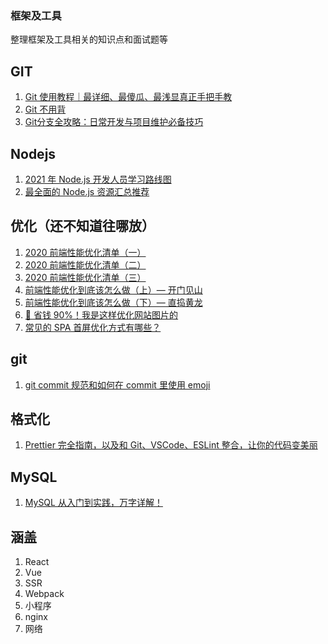 ### 框架及工具

整理框架及工具相关的知识点和面试题等

## GIT

1. [Git 使用教程｜最详细、最傻瓜、最浅显真正手把手教](https://mp.weixin.qq.com/s/G7Nz0aMnbBzo6aDi9JNZrw)
2. [Git 不用背](https://mp.weixin.qq.com/s/EGgCILQvqJLhEarfZuCdHQ)
3. [Git分支全攻略：日常开发与项目维护必备技巧](https://mp.weixin.qq.com/s/tPtG9_9qFU9giobX1GkCRA)

## Nodejs

1. [2021 年 Node.js 开发人员学习路线图](https://mp.weixin.qq.com/s/GATnSzGCBWIPPE3P1uJ2Nw)
2. [最全面的 Node.js 资源汇总推荐](https://mp.weixin.qq.com/s/muJKVzMSLXOy0Et48zHj9Q)

## 优化（还不知道往哪放）

1. [2020 前端性能优化清单（一）](https://mp.weixin.qq.com/s/d9J-_aF9K8QTUtemol-EfQ)
2. [2020 前端性能优化清单（二）](https://mp.weixin.qq.com/s/7NJv21Dz7eGFFt-c3qitWw)
3. [2020 前端性能优化清单（三）](https://mp.weixin.qq.com/s/vJsDn7jc9MBR-DbW_BGDDA)
4. [前端性能优化到底该怎么做（上）— 开门见山](https://juejin.cn/post/7137058832592666655)
5. [前端性能优化到底该怎么做（下）— 直捣黄龙](https://juejin.cn/post/7139661845182300191)
6. [🤣 省钱 90%！我是这样优化网站图片的](https://mp.weixin.qq.com/s/aJ0KdpDkEHM7q-O2ELlI6A)
7. [常见的 SPA 首屏优化方式有哪些？](https://mp.weixin.qq.com/s/5MHAeuxpM_99zoZv3niMrw)

## git

1. [git commit 规范和如何在 commit 里使用 emoji](https://mp.weixin.qq.com/s/EYjuN4S-F1XwaMHGgnVvtQ)

## 格式化

1. [Prettier 完全指南，以及和 Git、VSCode、ESLint 整合，让你的代码变美丽](https://mp.weixin.qq.com/s/2QXEeOr6JXQ7B5pyuKbHyw)

## MySQL

1. [MySQL 从入门到实践，万字详解！](https://mp.weixin.qq.com/s/JWU3yOxZnZRuMUpDP46dCQ)

## 涵盖

1. React
2. Vue
3. SSR
4. Webpack
5. 小程序
6. nginx
7. 网络
